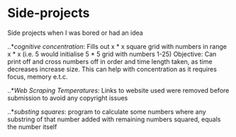 # Side-projects
Side projects when I was bored or had an idea

..**cognitive concentration*: 
Fills out x * x square grid with numbers in range x * x (i.e. 5 would initialise 5 * 5 grid with numbers 1-25) Objective: Can print off and cross numbers off in order and time length taken, as time decreases increase size. This can help with concentration as it requires focus, memory e.t.c.

..**Web Scraping Temperatures*: 
Links to website used were removed before submission to avoid any copyright issues

..**substing squares*: 
program to calculate some numbers where any substring of that number added with remaining numbers squared, equals the number itself
